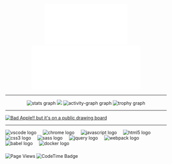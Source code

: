 <!-- Quick access to profile graphs: https://profile-readme-generator.com/ >

<!-- Cool tool: https://glitch.com/~github-contribution-graph-art-generator >

<!-- Youtube Cards: https://github.com/DenverCoder1/github-readme-youtube-cards#basic-usage >

<!-- UTF8 Art: http://aa.en.utf8art.com/node/445 
    - Use specified settings for the artwork given on the website
    - Use <p> tag for the artwork
    - Use <br> on line breaks
    - Only works on align="left"
-->

<!-- Spaces: https://jkorpela.fi/chars/spaces.html -->

<!-- Unicode Detection: https://babelstone.co.uk/Unicode/whatisit.html  -->

<!-- Unicode Characters: https://www.amp-what.com/ -->

<!-- .mp4 to .gif: ffmpeg -i input.mp4 -vf "fps=10,scale=320:-1:flags=lanczos,split[s0][s1];[s0]palettegen[p];[s1][p]paletteuse" -loop 0 output.gif >

<!------------------------------------------------------------------------------------->
<!-- Header -->

<div align="center">
    <img width="260" src="./media/art.svg" alt="art">
    <img width="340" src="./media/sphoon.svg" alt="sphoon">
</div>

---

<!------------------------------------------------------------------------------------->
<!-- Main Area -->

<div align="center" style="display: flex align-items: center;">

  <img src="https://github-readme-stats.vercel.app/api?username=exquz3me&theme=nord&show_icons=true&hide_border=true&count_private=true" height="220" alt="stats graph" />
  <img src="./media/bad-apple.gif" />
  <img src="https://github-readme-activity-graph.vercel.app/graph?username=exquz3me&radius=8&theme=nord&area=true&hide_border=true&order=5" height="262.5" alt="activity-graph graph" />
    <img src="https://github-profile-trophy.vercel.app?username=exquz3me&theme=nord&column=-1&row=1&margin-w=8&margin-h=8&no-bg=false&no-frame=true&order=4" height="88.35" alt="trophy graph" />
</div>

---

<!-- BEGIN YOUTUBE-CARDS -->
[![Bad Apple!! but it's on a public drawing board](https://ytcards.demolab.com/?id=GKq6WVmKizg&title=Bad+Apple%21%21+but+it%27s+on+a+public+drawing+board&lang=en&timestamp=1733980918&background_color=%230d1117&title_color=%23ffffff&stats_color=%23dedede&max_title_lines=1&width=250&border_radius=5 "Bad Apple!! but it's on a public drawing board")](https://www.youtube.com/watch?v=GKq6WVmKizg)
<!-- END YOUTUBE-CARDS -->

---

<div align="left">
  <img src="https://cdn.jsdelivr.net/gh/devicons/devicon/icons/vscode/vscode-original.svg" height="40" alt="vscode logo"  />
  <img width="12" />
  <img src="https://cdn.jsdelivr.net/gh/devicons/devicon/icons/chrome/chrome-original.svg" height="40" alt="chrome logo"  />
  <img width="12" />
  <img src="https://cdn.jsdelivr.net/gh/devicons/devicon/icons/javascript/javascript-original.svg" height="40" alt="javascript logo"  />
  <img width="12" />
  <img src="https://cdn.jsdelivr.net/gh/devicons/devicon/icons/html5/html5-original.svg" height="40" alt="html5 logo"  />
  <img width="12" />
  <img src="https://cdn.jsdelivr.net/gh/devicons/devicon/icons/css3/css3-original.svg" height="40" alt="css3 logo"  />
  <img width="12" />
  <img src="https://cdn.jsdelivr.net/gh/devicons/devicon/icons/sass/sass-original.svg" height="40" alt="sass logo"  />
  <img width="12" />
  <img src="https://cdn.jsdelivr.net/gh/devicons/devicon/icons/jquery/jquery-original.svg" height="40" alt="jquery logo"  />
  <img width="12" />
  <img src="https://cdn.jsdelivr.net/gh/devicons/devicon/icons/webpack/webpack-original.svg" height="40" alt="webpack logo"  />
  <img width="12" />
  <img src="https://cdn.jsdelivr.net/gh/devicons/devicon/icons/babel/babel-original.svg" height="40" alt="babel logo"  />
  <img width="12" />
  <img src="https://cdn.jsdelivr.net/gh/devicons/devicon/icons/docker/docker-original.svg" height="40" alt="docker logo"  />
</div>

###

![Page Views][page-views]
![CodeTime Badge][code-time]

<!------------------------------------------------------------------------------------->

<!-- References -->

[page-views]: https://komarev.com/ghpvc/?username=exquz3me&label=Profile%20views&color=0e75b6&style=flat
[code-time]: https://img.shields.io/endpoint?style=flat&color=222&url=https%3A%2F%2Fapi.codetime.dev%2Fshield%3Fid%3D30623%26project%3D%26in=0
